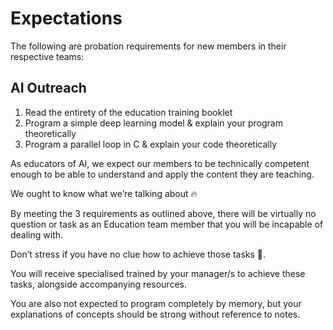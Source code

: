 # Expectations
The following are probation requirements for new members in their respective teams:

## AI Outreach
1. Read the entirety of the education training booklet
2. Program a simple deep learning model & explain your program theoretically
3. Program a parallel loop in C & explain your code theoretically

As educators of AI, we expect our members to be technically competent enough to be able to understand and apply the content they are teaching. 

We ought to know what we’re talking about 🔥

By meeting the 3 requirements as outlined above, there will be virtually no question or task as an Education team member that you will be incapable of dealing with.

Don’t stress if you have no clue how to achieve those tasks 💯.

You will receive specialised trained by your manager/s to achieve these tasks, alongside accompanying resources.

<!-- link to hpc booklet

link to ai booklet

link to this booklet
-->
You are also not expected to program completely by memory, but your explanations of concepts should be strong without reference to notes.

